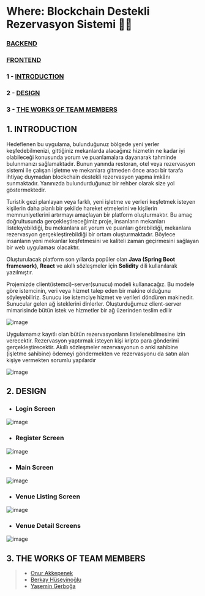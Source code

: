 # Where: Blockchain Destekli Rezervasyon Sistemi 👩‍💻
### [BACKEND](https://github.com/where-project/where)
### [FRONTEND](https://github.com/where-project/where-frontend)
### 1 - [INTRODUCTION](https://github.com/where-project#1-introduction)
### 2 - [DESIGN](https://github.com/where-project#2-design)
### 3 - [THE WORKS OF TEAM MEMBERS](https://github.com/where-project#3-the-works-of-team-members)

## 1. INTRODUCTION
  Hedeflenen bu uygulama, bulunduğunuz bölgede yeni yerler keşfedebilmenizi, gittiğiniz mekanlarda alacağınız hizmetin ne kadar iyi olabileceği konusunda yorum ve puanlamalara dayanarak tahminde bulunmanızı sağlamaktadır. Bunun yanında restoran, otel veya rezervasyon sistemi ile çalışan işletme ve mekanlara gitmeden önce aracı bir tarafa ihtiyaç duymadan blockchain destekli rezervasyon yapma imkânı sunmaktadır. Yanınızda bulundurduğunuz bir rehber olarak size yol göstermektedir.

Turistik gezi planlayan veya farklı, yeni işletme ve yerleri keşfetmek isteyen kişilerin daha planlı bir şekilde hareket etmelerini ve kişilerin memnuniyetlerini artırmayı amaçlayan bir platform oluşturmaktır. Bu amaç doğrultusunda gerçekleştireceğimiz proje, insanların mekanları listeleyebildiği, bu mekanlara ait yorum ve puanları görebildiği, mekanlara rezervasyon gerçekleştirebildiği bir ortam oluşturmaktadır. Böylece insanların yeni mekanlar keşfetmesini ve kaliteli zaman geçirmesini sağlayan bir web uygulaması olacaktır.

Oluşturulacak platform son yıllarda popüler olan **Java (Spring Boot framework)**, **React** ve akıllı sözleşmeler için **Solidity** dili kullanılarak yazılmıştır.

Projemizde client(istemci)-server(sunucu) modeli kullanacağız. Bu modele göre istemcinin, veri veya hizmet talep eden bir makine olduğunu söyleyebiliriz. Sunucu ise istemciye hizmet ve verileri döndüren makinedir. Sunucular gelen ağ isteklerini dinlerler. Oluşturduğumuz client-server mimarisinde bütün istek ve hizmetler bir ağ üzerinden teslim edilir

![image](https://user-images.githubusercontent.com/61885344/187069017-718e05b8-fb22-4fdc-b458-88dfc6934180.png)

Uygulamamız kayıtlı olan bütün rezervasyonların listelenebilmesine izin verecektir. Rezervasyon yaptırmak isteyen kişi kripto para gönderimi gerçekleştirecektir. Akıllı sözleşmeler rezervasyonun o anki sahibine (işletme sahibine) ödemeyi göndermekten ve rezervasyonu da satın alan kişiye vermekten sorumlu yapılardır

![image](https://user-images.githubusercontent.com/61885344/187069285-0983f7b6-5c12-4e31-8429-37f5ba1aaf63.png)

## 2. DESIGN
- ### Login Screen
![image](https://user-images.githubusercontent.com/61885344/187069502-e154037d-2b97-42ba-9f5d-2958d9ab4133.png)

-  ### Register Screen
![image](https://user-images.githubusercontent.com/61885344/187069571-4975d7bd-8c86-415a-875e-96031bfec541.png)

- ### Main Screen
![image](https://user-images.githubusercontent.com/61885344/187069681-58591fe3-b4d8-4f7c-94d4-c461beade2d7.png)

- ### Venue Listing Screen
![image](https://user-images.githubusercontent.com/61885344/187073573-6e2181c5-c943-4e3a-9c13-fe74415222a7.png)

- ### Venue Detail Screens
![image](https://user-images.githubusercontent.com/61885344/187073755-24ec2d15-e151-49df-9e9a-4d04b0716006.png)

## 3. THE WORKS OF TEAM MEMBERS
>* [Onur Akkepenek](https://github.com/OnurAkkepenekk)
>* [Berkay Hüseyinoğlu](https://github.com/thehuseyinoglu)
>* [Yasemin Gerboğa](https://github.com/yasemingerboga)
